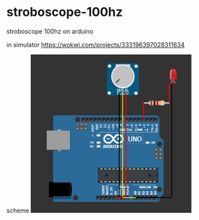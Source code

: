 # stroboscope-100hz
stroboscope 100hz on arduino

in simulator
https://wokwi.com/projects/333196397028311634

scheme ![scheme](https://github.com/Igor-kor/stroboscope-100hz/blob/master/img/scheme.jpg)
